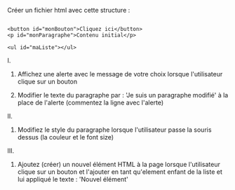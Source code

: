 Créer un fichier html avec cette structure :

```

<button id="monBouton">Cliquez ici</button>
<p id="monParagraphe">Contenu initial</p>

<ul id="maListe"></ul>
```

I.
  1. Affichez une alerte avec le message de votre choix lorsque l'utilisateur clique sur un bouton



  2. Modifier le texte du paragraphe par : 'Je suis un paragraphe modifié' à la place de l'alerte (commentez la ligne avec l'alerte)



II.
  1. Modifiez le style du paragraphe lorsque l'utilisateur passe la souris dessus (la couleur et le font size)


III.
  1. Ajoutez (créer) un nouvel élément HTML à la page lorsque l'utilisateur clique sur un bouton et l'ajouter en tant qu'element enfant de la liste et lui appliqué le texte : 'Nouvel élément'

